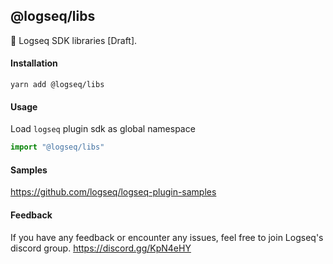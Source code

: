 ## @logseq/libs

🚀 Logseq SDK libraries [Draft].

#### Installation

```shell
yarn add @logseq/libs
```

#### Usage

Load `logseq` plugin sdk as global namespace

```js
import "@logseq/libs"
```

#### Samples
https://github.com/logseq/logseq-plugin-samples

#### Feedback
If you have any feedback or encounter any issues, feel free to join Logseq's discord group.
https://discord.gg/KpN4eHY
